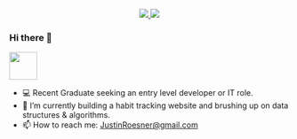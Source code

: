 <p align="center"> 
 <a href="https://www.linkedin.com/in/justinroesner" alt="linkedin badge">
   <img src="https://img.shields.io/badge/-JustinRoesner-blue?style=flat-square&logo=Linkedin&logoColor=white&link=https://www.linkedin.com/in/https://www.linkedin.com/in/justinroesner/" />
 </a>
 <a href="http://JustinRoesner.com/" alt="portfolio badge">
   <img src="https://img.shields.io/badge/-JustinRoesner.com-orange?style=flat-square" />
 </a>
</p>

### Hi there 👋
<img src="https://media0.giphy.com/media/o0vwzuFwCGAFO/giphy.gif?cid=ecf05e47pzjltz0x5td28wbv2a8hij1bubzrtr5vt17gd2sl&rid=giphy.gif&ct=g" width="50" height="50" />

- 💻 Recent Graduate seeking an entry level developer or IT role.
- 🌱 I’m currently building a habit tracking website and brushing up on data structures & algorithms.
- 📫 How to reach me: JustinRoesner@gmail.com
